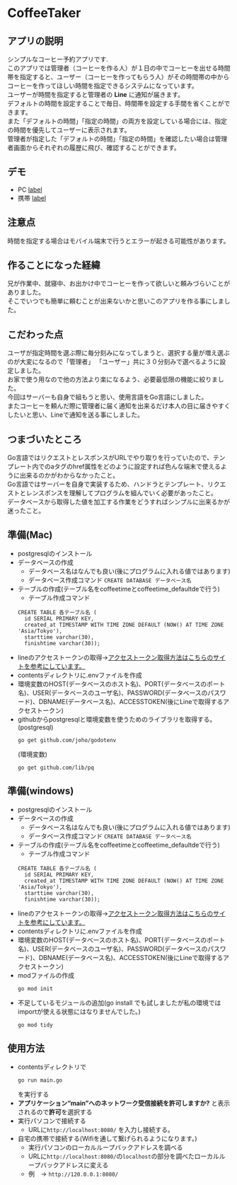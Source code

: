 # CoffeeTaker
  ## アプリの説明
  シンプルなコーヒー予約アプリです.<br>
  このアプリでは管理者（コーヒーを作る人）が１日の中でコーヒーを出せる時間帯を指定すると、ユーザー（コーヒーを作ってもらう人）がその時間帯の中からコーヒーを作ってほしい時間を指定できるシステムになっています。<br>
  ユーザーが時間を指定すると管理者の **Line** に通知が届きます。<br>
  デフォルトの時間を設定することで毎日、時間帯を設定する手間を省くことができます。<br>
  また「デフォルトの時間」「指定の時間」の両方を設定している場合には、指定の時間を優先してユーザーに表示されます。<br>
  管理者が指定した「デフォルトの時間」「指定の時間」を確認したい場合は管理者画面からそれぞれの履歴に飛び、確認することができます。
  
  ## デモ
  - PC
    [label](demoVideo/PcDemoVideo.mp4)
  - 携帯
     [label](demoVideo/SmpDemoVideo.MP4)
  ## 注意点
  時間を指定する場合はモバイル端末で行うとエラーが起きる可能性があります。
  
  ## 作ることになった経緯
  兄が作業中、就寝中、お出かけ中でコーヒーを作って欲しいと頼みづらいことがありました。<br>
  そこでいつでも簡単に頼むことが出来ないかと思いこのアプリを作る事にしました。
  
  ## こだわった点
  ユーザが指定時間を選ぶ際に毎分刻みになってしまうと、選択する量が増え選ぶのが大変になるので「管理者」 「ユーザー」共に３０分刻みで選べるように設定しました。<br>
  お家で使う用なので他の方法より楽になるよう、必要最低限の機能に絞りました。<br>
  今回はサーバーも自身で組もうと思い、使用言語をGo言語にしました。<br>
  またコーヒーを頼んだ際に管理者に届く通知を出来るだけ本人の目に届きやすくしたいと思い、Lineで通知を送る事にしました。
  
  ## つまづいたところ
  Go言語ではリクエストとレスポンスがURLでやり取りを行っていたので、テンプレート内でのaタグのhref属性をどのように設定すれば色んな端末で使えるように出来るのかがわからなかったこと。<br>
  Go言語ではサーバーを自身で実装するため、ハンドラとテンプレート、リクエストとレンスポンスを理解してプログラムを組んでいく必要があったこと。<br>
  データベースから取得した値を加工する作業をどうすればシンプルに出来るかが迷ったこと。
  
  
  ## 準備(Mac)
  - postgresqlのインストール
  - データベースの作成
      - データベース名はなんでも良い(後にプログラムに入れる値ではあります)<br>
      - データベース作成コマンド
      ``` CREATE DATABASE データベース名 ```
  - テーブルの作成(テーブル名をcoffeetimeとcoffeetime_defaultdeで行う)
    - テーブル作成コマンド<br>
    ```postgresql
    CREATE TABLE 各テーブル名 (
	  id SERIAL PRIMARY KEY,
	  created_at TIMESTAMP WITH TIME ZONE DEFAULT (NOW() AT TIME ZONE 'Asia/Tokyo'),
	  starttime varchar(30),
	  finishtime varchar(30));
    ```
  - lineのアクセストークンの取得→[アクセストークン取得方法はこちらのサイトを参考にしています。](https://firestorage.jp/business/line-notify/)
  - contentsディレクトリに.envファイルを作成
  - 環境変数のHOST(データベースのホスト名)、PORT(データベースのポート名)、USER(データベースのユーザ名)、PASSWORD(データベースのパスワード)、DBNAME(データベース名)、ACCESSTOKEN(後にLineで取得するアクセストークン)
  - githubからpostgresqlと環境変数を使うためのライブラリを取得する。
    (postgresql)
    ```
    go get github.com/joho/godotenv
    ```
    (環境変数)
    ```
    go get github.com/lib/pq
    ```
  
  ## 準備(windows)
   - postgresqlのインストール
   - データベースの作成
       - データベース名はなんでも良い(後にプログラムに入れる値ではあります)<br>
       - データベース作成コマンド
       ``` CREATE DATABASE データベース名 ```
  - テーブルの作成(テーブル名をcoffeetimeとcoffeetime_defaultdeで行う)
    - テーブル作成コマンド<br>
    ```postgresql
    CREATE TABLE 各テーブル名 (
	  id SERIAL PRIMARY KEY,
	  created_at TIMESTAMP WITH TIME ZONE DEFAULT (NOW() AT TIME ZONE 'Asia/Tokyo'),
	  starttime varchar(30),
	  finishtime varchar(30));
    ```
  - lineのアクセストークンの取得→[アクセストークン取得方法はこちらのサイトを参考にしています。](https://firestorage.jp/business/line-notify/)
  - contentsディレクトリに.envファイルを作成
  - 環境変数のHOST(データベースのホスト名)、PORT(データベースのポート名)、USER(データベースのユーザ名)、PASSWORD(データベースのパスワード)、DBNAME(データベース名)、ACCESSTOKEN(後にLineで取得するアクセストークン)
  - modファイルの作成
    ```
    go mod init 
    ```
  - 不足しているモジュールの追加(go install でも試しましたが私の環境ではimportが使える状態にはなりませんでした。)
    ```
    go mod tidy
    ```
  
  ## 使用方法
  - contentsディレクトリで
    ```
    go run main.go 
    ```
    を実行する
  - **アプリケーション“main”へのネットワーク受信接続を許可しますか?** と表示されるので**許可**を選択する
  - 実行パソコンで接続する
  	- URLに```http://localhost:8080/``` を入力し接続する。
  - 自宅の携帯で接続する(Wifiを通して繋げられるようになります。)
  	- 実行パソコンのローカルループバックアドレスを調べる
  	- URLに```http://localhost:8080/```の```localhost```の部分を調べたローカルループバックアドレスに変える
  	- 例　→ ```http://120.0.0.1:8080/```
  	
  
